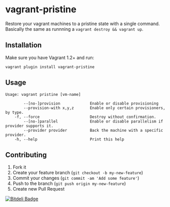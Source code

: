 # vagrant-pristine

Restore your vagrant machines to a pristine state with a single command. Basically
the same as runnning a `vagrant destroy && vagrant up`.

## Installation

Make sure you have Vagrant 1.2+ and run:

```
vagrant plugin install vagrant-pristine
```

## Usage

```
Usage: vagrant pristine [vm-name]

        --[no-]provision             Enable or disable provisioning
        --provision-with x,y,z       Enable only certain provisioners, by type.
    -f, --force                      Destroy without confirmation.
        --[no-]parallel              Enable or disable parallelism if provider supports it.
        --provider provider          Back the machine with a specific provider.
    -h, --help                       Print this help
```

## Contributing

1. Fork it
2. Create your feature branch (`git checkout -b my-new-feature`)
3. Commit your changes (`git commit -am 'Add some feature'`)
4. Push to the branch (`git push origin my-new-feature`)
5. Create new Pull Request


[![Bitdeli Badge](https://d2weczhvl823v0.cloudfront.net/fgrehm/vagrant-pristine/trend.png)](https://bitdeli.com/free "Bitdeli Badge")

